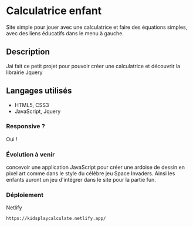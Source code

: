 # Calculatrice enfant

Site simple pour jouer avec une calculatrice et faire des équations simples, avec des liens éducatifs dans le menu à gauche.

## Description

Jai fait ce petit projet pour pouvoir créer une calculatrice et découvrir la librairie Jquery

## Langages utilisés

- HTML5, CSS3
- JavaScript, Jquery

### Responsive ?

Oui !

### Évolution à venir

 concevoir une application JavaScript pour créer une ardoise de dessin en pixel art comme dans le style du célèbre jeu Space Invaders.
 Ainsi les enfants auront un jeu d'intégrer dans le site pour la partie fun.

### Déploiement

Netlify
```
https://kidsplaycalculate.netlify.app/
```
